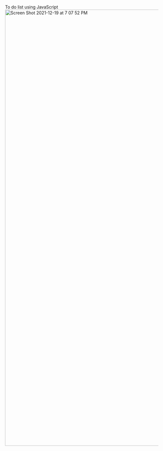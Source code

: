 To do list using JavaScript
<img width="1433" alt="Screen Shot 2021-12-19 at 7 07 52 PM" src="https://user-images.githubusercontent.com/78270897/146706441-37ec514b-5f87-4666-987e-04a1587536c0.png">
